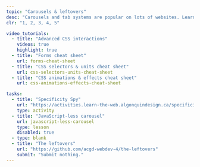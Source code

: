 ```yaml
---
topic: "Carousels & leftovers"
desc: "Carousels and tab systems are popular on lots of websites. Learn to implement a functional and reusable carousel without JavaScript."
clr: "1, 2, 3, 4, 5"

video_tutorials:
  - title: "Advanced CSS interactions"
    videos: true
    highlight: true
  - title: "Forms cheat sheet"
    url: forms-cheat-sheet
  - title: "CSS selectors & units cheat sheet"
    url: css-selectors-units-cheat-sheet
  - title: "CSS animations & effects cheat sheet"
    url: css-animations-effects-cheat-sheet

tasks:
  - title: "Specificity Spy"
    url: "https://activities.learn-the-web.algonquindesign.ca/specificity-spy/"
    type: activity
  - title: "JavaScript-less carousel"
    url: javascript-less-carousel
    type: lesson
    disabled: true
  - type: blank
  - title: "The leftovers"
    url: "https://github.com/acgd-webdev-4/the-leftovers"
    submit: "Submit nothing."
---
```

